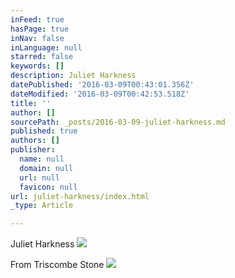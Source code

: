 ```yaml
---
inFeed: true
hasPage: true
inNav: false
inLanguage: null
starred: false
keywords: []
description: Juliet Harkness
datePublished: '2016-03-09T00:43:01.356Z'
dateModified: '2016-03-09T00:42:53.518Z'
title: ''
author: []
sourcePath: _posts/2016-03-09-juliet-harkness.md
published: true
authors: []
publisher:
  name: null
  domain: null
  url: null
  favicon: null
url: juliet-harkness/index.html
_type: Article

---
```

Juliet Harkness
![](https://the-grid-user-content.s3-us-west-2.amazonaws.com/b1e21245-0b74-4ce0-90a7-c3d619393117.jpg)

From Triscombe Stone
![](https://the-grid-user-content.s3-us-west-2.amazonaws.com/e53d0fc8-b36b-4dbc-8f36-e4e71e1300cf.jpg)